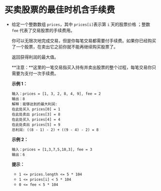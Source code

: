 # 买卖股票的最佳时机含手续费

- 给定一个整数数组 `prices`，其中 `prices[i]`表示第 `i` 天的股票价格 ；整数 `fee` 代表了交易股票的手续费用。

  你可以无限次地完成交易，但是你每笔交易都需要付手续费。如果你已经购买了一个股票，在卖出它之前你就不能再继续购买股票了。

  返回获得利润的最大值。

  **注意：**这里的一笔交易指买入持有并卖出股票的整个过程，每笔交易你只需要为支付一次手续费。

   

  **示例 1：**

  ```
  输入：prices = [1, 3, 2, 8, 4, 9], fee = 2
  输出：8
  解释：能够达到的最大利润:  
  在此处买入 prices[0] = 1
  在此处卖出 prices[3] = 8
  在此处买入 prices[4] = 4
  在此处卖出 prices[5] = 9
  总利润: ((8 - 1) - 2) + ((9 - 4) - 2) = 8
  ```

  **示例 2：**

  ```
  输入：prices = [1,3,7,5,10,3], fee = 3
  输出：6
  ```

   

  **提示：**

  - `1 <= prices.length <= 5 * 104`
  - `1 <= prices[i] < 5 * 104`
  - `0 <= fee < 5 * 104`